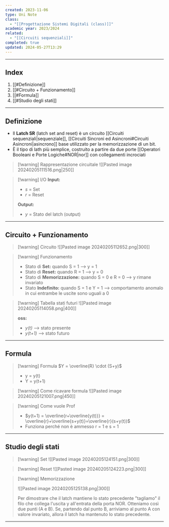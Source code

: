 ```yaml
---
created: 2023-11-06
type: Uni Note
class:
  - "[[Progettazione Sistemi Digitali (class)]]"
academic year: 2023/2024
related:
  - "[[Circuiti sequenziali]]"
completed: true
updated: 2024-05-27T13:29
---
```

---
## Index
1. [[#Definizione]]
2. [[#Circuito + Funzionamento]]
3. [[#Formula]]
4. [[#Studio degli stati]]

---

## Definizione
- Il **Latch SR** (latch set and reset) è un circuito [[Circuiti sequenziali|sequenziale]], [[Circuiti Sincroni ed Asincroni#Circuiti Asincroni|asincrono]] base utilizzato per la memorizzazione di un bit.
- È il tipo di lath più semplice, costruito a partire da due porte [[Operatori Booleani e Porte Logiche#NOR|nor]] con collegamenti incrociati

>[!warning] Rappresentazione circuitale
>![[Pasted image 20240205111516.png|250]]

>[!warning] I/O
>**Input:**
>- *s* = Set
>- *r* = Reset
>
>**Output:**
>- *y* = Stato del latch (output)

---
## Circuito + Funzionamento

>[!warning] Circuito
>![[Pasted image 20240205112652.png|300]]

>[!warning] Funzionamento
>- Stato di **Set:** quando S = 1 --> y = 1
>- Stato di **Reset:** quando R = 1 --> y = 0
>- Stato di **Memorizzazione:** quando S = 0 e R = 0 --> y rimane invariato
>- Stato **Indefinito:** quando S = 1 e Y = 1 --> comportamento anomalo in cui entrambe le uscite sono uguali a 0

>[!warning] Tabella stati futuri
>![[Pasted image 20240205114058.png|400]]
>
>**oss:**
>- *y(t)* --> stato presente
>- *y(t+1)* --> stato futuro

---
## Formula

>[!warning] Formula
$Y = \overline{R} \cdot (S+y)$
>- y = y(t)
>- Y = y(t+1)
>

>[!warning] Come ricavare formula
>![[Pasted image 20240205121007.png|450]]

>[!warning] Come vuole Prof
> - $y(t+1) = \overline{r+\overline{y(t)}} = \overline{r}+\overline{s+y(t)}=\overline{r}(s+y(t))$
> - Funziona perché  non è ammesso r = 1 e s = 1

---
## Studio degli stati

>[!warning] Set
>![[Pasted image 20240205124151.png|300]]

>[!warning] Reset
>![[Pasted image 20240205124223.png|300]]

>[!warning] Memorizzazione
>
>![[Pasted image 20240205125138.png|300]]
>
>Per dimostrare che il latch mantiene lo stato precedente "tagliamo" il filo che collega l'uscita y all'entrata della porta NOR. Otteniamo così due punti (A e B). Se, partendo dal punto B, arriviamo al punto A con valore invariato, allora il latch ha
>mantenuto lo stato precedente.

---